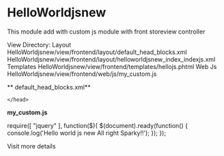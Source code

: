 # HelloWorldjsnew


This module add with custom js module with front storeview controller

View Directory:
    Layout
          HelloWorldjsnew/view/frontend/layout/default_head_blocks.xml
          HelloWorldjsnew/view/frontend/layout/helloworldjsnew_index_indexjs.xml
    Templates
          HelloWorldjsnew/view/frontend/templates/hellojs.phtml
    Web
       Js
          HelloWorldjsnew/view/frontend/web/js/my_custom.js
          
          
          
          
**
default_head_blocks.xml**

  
<?xml version="1.0"?>
<page xmlns:xsi="http://www.w3.org/2001/XMLSchema-instance"  xsi:noNamespaceSchemaLocation="urn:magento:framework:View/Layout/etc/page_configuration.xsd">
	<head>
		<!--and for JS-->
    	<link src="Mytask_HelloWorldjsnew::js/my_custom.js"/>
		
	</head>
</page>





**my_custom.js**

require([
"jquery"
], function($){
    $(document).ready(function() {
        console.log('Hello world  js new All right Sparky!!');
    });
});

 
 Visit more details
 

